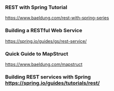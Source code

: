 ### REST with Spring Tutorial  
https://www.baeldung.com/rest-with-spring-series  

### Building a RESTful Web Service  
https://spring.io/guides/gs/rest-service/  
  
### Quick Guide to MapStruct  
https://www.baeldung.com/mapstruct  
  
### Building REST services with Spring   https://spring.io/guides/tutorials/rest/   
  
 
